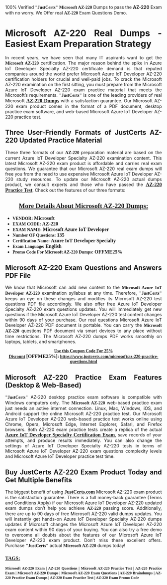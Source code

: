 <p style="text-align: justify;">100% Verified <span style="font-size:14px;"><span style="font-family:Georgia,serif;"><strong>"JustCerts"</strong></span></span> <span style="font-family:Georgia,serif;"><strong>Microsoft AZ-220</strong></span> Dumps to pass the <strong>AZ-220</strong> Exam with no worry. We Offer real <span style="font-family:Georgia,serif;"><strong>AZ-220</strong></span> Exam Questions Demo.</p>

<h1 style="text-align: justify;"><strong>Microsoft AZ-220 Real Dumps - Easiest Exam Preparation Strategy</strong></h1>

<p style="text-align: justify;">In recent years, we have seen that many IT aspirants want to get the <span style="font-family:Georgia,serif;"><strong>Microsoft AZ-220</strong></span> certification. The major reason behind the spike in Azure IoT Developer Specialty AZ-220 certificate demand is that reputed companies around the world prefer Microsoft Azure IoT Developer AZ-220 certification holders for crucial and well-paid jobs. To crack the Microsoft AZ-220 examination on the first sitting, you must prepare from the Microsoft Azure IoT Developer AZ-220 exam practice material that meets the Microsoft’s requirements. <span style="font-size:14px;"><span style="font-family:Georgia,serif;"><strong>"JustCerts"</strong></span></span> is one of the leading providers of real Microsoft <a href="https://www.justcerts.com/microsoft/az-220-practice-questions.html"><span style="font-size:16px;"><u><span style="font-family:Georgia,serif;"><strong>AZ-220 Dumps</strong></span></u></span></a> with a satisfaction guarantee. Our Microsoft AZ-220 exam product comes in the format of a PDF document, desktop practice exam software, and web-based Microsoft Azure IoT Developer AZ-220 practice test.</p>

<h2 style="text-align: justify;"><strong>Three User-Friendly Formats of JustCerts AZ-220 Updated Practice Material</strong></h2>

<p style="text-align: justify;">These three formats of our <span style="font-family:Georgia,serif;"><strong>AZ-220 </strong></span> preparation material are based on the current Azure IoT Developer Specialty AZ-220 examination content. This latest Microsoft AZ-220 exam product is affordable and carries real exam questions. We guarantee that our Microsoft AZ-220 real exam dumps will free you from the need to use expensive Microsoft Azure IoT Developer AZ-220 study resources. To update our Microsoft AZ-220 actual dumps product, we consult experts and those who have passed the <a href="https://www.justcerts.com/microsoft/az-220-practice-questions.html"><u><span style="font-size:16px;"><span style="font-family:Georgia,serif;"><strong>AZ-220 Practice Test</strong></span></span></u></a>. Check out the features of our three formats:</p>

<h2 style="text-align: center;"><u><strong><span style="font-family:Georgia,serif;">More Details About Microsoft AZ-220 Dumps:</span></strong></u></h2>

<ul>
	<li style="text-align: justify;"><span style="font-size:14px;"><span style="font-family:Georgia,serif;"><strong>VENDOR: </strong></span></span><span style="font-size:16px;"><span style="font-family:Georgia,serif;"><strong>Microsoft</strong></span></span></li>
	<li style="text-align: justify;"><span style="font-size:14px;"><span style="font-family:Georgia,serif;"><strong>EXAM CODE: </strong></span></span><span style="font-size:16px;"><span style="font-family:Georgia,serif;"><strong>AZ-220</strong></span></span></li>
	<li style="text-align: justify;"><span style="font-size:14px;"><span style="font-family:Georgia,serif;"><strong>EXAM NAME: </strong></span></span><span style="font-size:16px;"><span style="font-family:Georgia,serif;"><strong>Microsoft Azure IoT Developer</strong></span></span></li>
	<li style="text-align: justify;"><span style="font-size:14px;"><span style="font-family:Georgia,serif;"><strong>Number OF Questions: </strong></span></span><span style="font-size:16px;"><span style="font-family:Georgia,serif;"><strong>135</strong></span></span></li>
	<li style="text-align: justify;"><span style="font-size:14px;"><span style="font-family:Georgia,serif;"><strong>Certification Name: </strong></span></span><span style="font-size:16px;"><span style="font-family:Georgia,serif;"><strong>Azure IoT Developer Specialty</strong></span></span></li>
	<li style="text-align: justify;"><span style="font-size:14px;"><span style="font-family:Georgia,serif;"><strong>Exam Language: </strong></span></span><span style="font-size:16px;"><span style="font-family:Georgia,serif;"><strong>English</strong></span></span></li>
	<li style="text-align: justify;"><span style="font-size:14px;"><span style="font-family:Georgia,serif;"><strong>Promo Code For Microsoft AZ-220 Dumps: </strong></span></span><span style="font-size:16px;"><span style="font-family:Georgia,serif;"><strong>OFFME25%</strong></span></span></li>
</ul>

<h2 style="text-align: justify;"><strong>Microsoft AZ-220 Exam Questions and Answers PDF File</strong></h2>

<p style="text-align: justify;">We know that Microsoft can add new content to the <span style="font-family:Georgia,serif;"><strong>Microsoft Azure IoT Developer AZ-220</strong></span> examination syllabus at any time. Therefore, <span style="font-size:14px;"><span style="font-family:Georgia,serif;"><strong>"JustCerts"</strong></span></span> keeps an eye on these changes and modifies its Microsoft AZ-220 test questions PDF file accordingly. We also offer free Azure IoT Developer Specialty AZ-220 exam questions updates. You will immediately get new questions if the Microsoft Azure IoT Developer AZ-220 test content changes within 90 days of your purchase. Our real questions Microsoft Azure IoT Developer AZ-220 PDF document is portable. You can carry the <span style="font-family:Georgia,serif;"><strong>Microsoft AZ-220</strong></span> questions PDF document via smart devices to any place without time restrictions. The Microsoft AZ-220 dumps PDF works smoothly on laptops, tablets, and smartphones.</p>

<p style="text-align: center;"><span style="font-size:14px;"><span style="font-family:Georgia,serif;"><strong><u>Use this Coupon Code For 25% Discount</u> </strong></span></span><span style="font-size:16px;"><span style="font-family:Georgia,serif;"><strong>[OFFME25%]</strong></span></span><span style="font-size:14px;"><span style="font-family:Georgia,serif;"><strong>: <u><a href="https://www.justcerts.com/microsoft/az-220-practice-questions.html">https://www.justcerts.com/microsoft/az-220-practice-questions.html</a></u></strong></span></span></p>

<h2 style="text-align: justify;"><strong>Microsoft AZ-220 Practice Exam Features (Desktop & Web-Based)</strong></h2>

<p style="text-align: justify;"><span style="font-size:14px;"><span style="font-family:Georgia,serif;"><strong>"JustCerts"</strong></span></span> AZ-220 desktop practice exam software is compatible with Windows computers only. The <span style="font-family:Georgia,serif;"><strong>Microsoft AZ-220</strong></span> web-based practice exam just needs an active internet connection. Linux, Mac, Windows, iOS, and Android support the online Microsoft AZ-220 practice test. Our Microsoft Azure IoT Developer AZ-220 web-based practice test works online using Chrome, Opera, Microsoft Edge, Internet Explorer, Safari, and Firefox browsers. Both AZ-220 exam practice tests create a replica of the actual <u><a href="https://www.justcerts.com/microsoft/azure-iot-developer-specialty-certification-exams.html"><span style="font-size:16px;"><span style="font-family:Georgia,serif;"><strong>Azure IoT Developer Specialty Certification Exam</strong></span></span></a></u>, save records of your attempts, and produce results immediately. You can also change the settings of Azure IoT Developer Specialty AZ-220 tests in terms of Microsoft Azure IoT Developer AZ-220 exam questions complexity levels and Microsoft Azure IoT Developer practice test time.</p>

<h2 style="text-align: justify;"><strong>Buy JustCerts AZ-220 Exam Product Today and Get Multiple Benefits</strong></h2>

<p style="text-align: justify;">The biggest benefit of using <a href="https://www.justcerts.com/"><u><span style="font-size:16px;"><span style="font-family:Georgia,serif;"><strong>JustCerts.com</strong></span></span></u></a> Microsoft AZ-220 exam product is the satisfaction guarantee. There is a full money-back guarantee (Terms and Conditions Apply) if our Microsoft Azure IoT Developer AZ-220 updated exam dumps don’t help you achieve <span style="font-family:Georgia,serif;"><strong>AZ-220 </strong></span> passing score. Additionally, there are up to 90 days of free Microsoft AZ-220 valid dumps updates. You will instantly get hands-on Azure IoT Developer Specialty AZ-220 dumps updates if Microsoft changes the Microsoft Azure IoT Developer AZ-220 exam content within 90 days of your buying. You can also try a free demo to overcome all doubts about the features of our Microsoft Azure IoT Developer AZ-220 exam product. Don’t miss these excellent offers. Purchase <span style="font-size:14px;"><span style="font-family:Georgia,serif;"><strong>"JustCerts"</strong></span></span> actual <span style="font-family:Georgia,serif;"><strong>Microsoft AZ-220</strong></span> dumps today!</p>

<h3 style="text-align: justify;"><u><span style="font-size:16px;"><span style="font-family:Georgia,serif;"><strong>TAGS:</strong></span></span></u></h3>

<p style="text-align: justify;"><span style="font-size:12px;"><span style="font-family:Georgia,serif;"><strong>Microsoft AZ-220 Exam | AZ-220 Questions | Microsoft AZ-220 Practice Test | AZ-220 Practice Exam | Microsoft AZ-220 Dumps | Microsoft AZ-220 Exam Questions | AZ-220 Braindumps | AZ-220 Practice Exam Dumps | AZ-220 Exam Practice Test | AZ-220 Exam Promo Code </strong></span></span></p>
